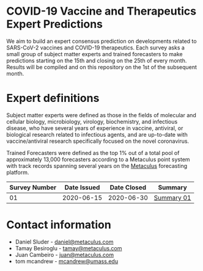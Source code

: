 # COVID-19 Vaccine and Therapeutics Expert Predictions

We aim to build an expert consensus prediction on developments related to SARS-CoV-2 vaccines and COVID-19 therapeutics. 
Each survey asks a small group of subject matter experts and trained forecasters to make predictions starting on the 15th and closing on the 25th of every month.
Results will be compiled and on this repository on the 1st of the subsequent month.

# Expert definitions
Subject matter experts were defined as those in the fields of molecular and cellular biology, microbiology, virology, biochemistry, and infectious disease, who have several years of experience in vaccine, antiviral, or biological research related to infectious agents, and are up-to-date with vaccine/antiviral research specifically focused on the novel coronavirus. 

Trained Forecasters were defined as the top 1% out of a total pool of approximately 13,000 forecasters according to a Metaculus point system with track records spanning several years on the [Metaculus](https://www.metaculus.com/questions/) forecasting platform.

| Survey Number | Date Issued  | Date Closed | Summary
|---|---|---|---|
|01 | 2020-06-15  | 2020-06-30  | [Summary 01](https://github.com/mcandrewlab/vaccinceAndTherapeuticsCrowd/blob/master/summaryReports/COVID19Experts_VaccTher_v1.0.pdf)  |



# Contact information
* Daniel Sluder   - daniel@metaculus.com
* Tamay Besiroglu - tamay@metaculus.com
* Juan Cambeiro   - juan@metaculus.com
* tom mcandrew    - mcandrew@umass.edu
